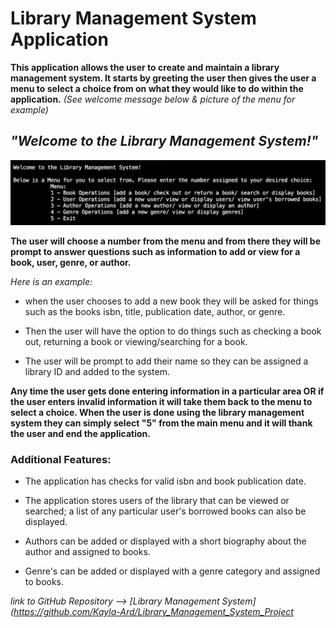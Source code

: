 # Library Management System Application 

**This application allows the user to create and maintain a library management system. It starts by greeting the user then gives the user a menu to select a choice from on what they would like to do within the application.** _(See welcome message below & picture of the menu for example)_

## _"Welcome to the Library Management System!"_

![Alt text](lms%20menu.png)

**The user will choose a number from the menu and from there they will be prompt to answer questions such as information to add or view for a book, user, genre, or author.**

*Here is an example:*
- when the user chooses to add a new book they will be asked for things such as the books isbn, title, publication date, author, or genre.

- Then the user will have the option to do things such as checking a book out, returning a book or viewing/searching for a book.

- The user will be prompt to add their name so they can be assigned a library ID and added to the system. 

**Any time the user gets done entering information in a particular area OR if the user enters invalid information it will take them back to the menu to select a choice. When the user is done using the library management system they can simply select "5" from the main menu and it will thank the user and end the application.**

### Additional Features:
- The application has checks for valid isbn and book publication date.

- The application stores users of the library that can be viewed or searched; a list of any particular user's borrowed books can also be displayed. 

- Authors can be added or displayed with a short biography about the author and assigned to books.  

- Genre's can be added or displayed with a genre category and assigned to books. 

*link to GitHub Repository --> [Library Management System](https://github.com/Kayla-Ard/Library_Management_System_Project*
